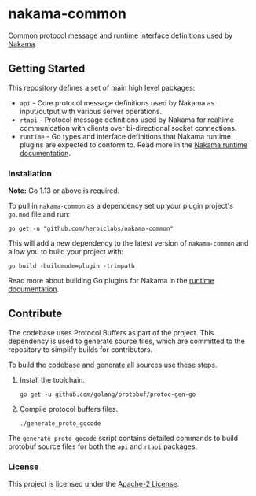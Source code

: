 nakama-common
======

Common protocol message and runtime interface definitions used by [Nakama](https://github.com/heroiclabs/nakama).

## Getting Started

This repository defines a set of main high level packages:
* `api` - Core protocol message definitions used by Nakama as input/output with various server operations.
* `rtapi` - Protocol message definitions used by Nakama for realtime communication with clients over bi-directional socket connections.
* `runtime` - Go types and interface definitions that Nakama runtime plugins are expected to conform to. Read more in the [Nakama runtime documentation](https://heroiclabs.com/docs/runtime-code-basics/).

### Installation

**Note:** Go 1.13 or above is required.

To pull in `nakama-common` as a dependency set up your plugin project's `go.mod` file and run:

```shell
go get -u "github.com/heroiclabs/nakama-common"
```

This will add a new dependency to the latest version of `nakama-common` and allow you to build your project with:

```shell
go build -buildmode=plugin -trimpath
```

Read more about building Go plugins for Nakama in the [runtime documentation](https://heroiclabs.com/docs/runtime-code-basics/).

## Contribute

The codebase uses Protocol Buffers as part of the project. This dependency is used to generate source files, which are committed to the repository to simplify builds for contributors.

To build the codebase and generate all sources use these steps.

1. Install the toolchain.

    ```shell
    go get -u github.com/golang/protobuf/protoc-gen-go
    ```

2. Compile protocol buffers files.

    ```shell
    ./generate_proto_gocode
    ```

The `generate_proto_gocode` script contains detailed commands to build protobuf source files for both the `api` and `rtapi` packages.

### License

This project is licensed under the [Apache-2 License](https://github.com/heroiclabs/nakama-common/blob/master/LICENSE).
